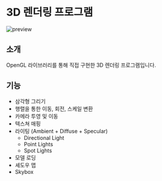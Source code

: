 # 3D 렌더링 프로그램

![preview](https://user-images.githubusercontent.com/96270683/188530821-2ff262f7-b663-4068-b590-61707b66adc6.png)

## 소개
OpenGL 라이브러리를 통해 직접 구현한 3D 렌더링 프로그램입니다.

## 기능
* 삼각형 그리기
* 행렬을 통한 이동, 회전, 스케일 변환
* 카메라 투영 및 이동
* 텍스쳐 매핑
* 라이팅 (Ambient + Diffuse + Specular)
  * Directional Light
  * Point Lights
  * Spot Lights
* 모델 로딩
* 셰도우 맵
* Skybox

